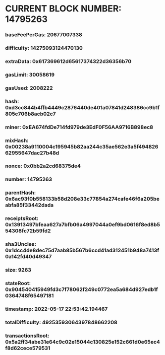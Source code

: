 # CURRENT BLOCK NUMBER: 14795263

### baseFeePerGas: 20677007338
### difficulty: 14275093124470130
### extraData: 0x617369612d65617374322d36356b70
### gasLimit: 30058619
### gasUsed: 2008222
### hash: 0xd3cc844b4ffb4449c2876440de401a07841d248386cc9b1f805c706b8acb02c7
### miner: 0xEA674fdDe714fd979de3EdF0F56AA9716B898ec8
### mixHash: 0x00238a9110004c195945b82aa244c35ae562e3a5f49482662955647dac27b48d
### nonce: 0x0bb2a2cd68375de4
### number: 14795263
### parentHash: 0x6ac93f0b558133b58d208e33c77854a274cafe46f6a205beabfa85f33442dada
### receiptsRoot: 0x13913497bfeaa627a7bfb06a4997044a0ef9bd0616f8ed8b554308fc72b59fd2
### sha3Uncles: 0x1dcc4de8dec75d7aab85b567b6ccd41ad312451b948a7413f0a142fd40d49347
### size: 9263
### stateRoot: 0x904540415949fd3c7f78062f249c0772ea5a684d927edb1f0364748f65497181
### timestamp: 2022-05-17 22:53:42.194467
### totalDifficulty: 49253593064397848662208
### transactionsRoot: 0x5a2ff34abe31e64c9c02e15044c130825e152c661d0e65ec4f8d62cece579531
